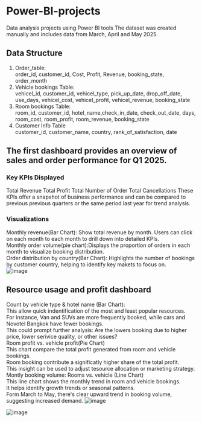 # Power-BI-projects
 Data analysis projects using Power BI tools
 The dataset was created manually and includes data from March, April and May 2025. 
 ## Data Structure 
 1. Order_table:  
    order_id, customer_id, Cost, Profit, Revenue, booking_state, order_month
 2. Vehicle bookings Table:  
    vehicel_id, customer_id, vehicel_type, pick_up_date, drop_off_date, 
    use_days, vehicel_cost, vehicel_profit, vehicel_revenue, booking_state 
 3. Room bookings Table:  
    room_id, customer_id, hotel_name,check_in_date, check_out_date, days,
    room_cost, room_profit, room_revenue, booking_state
 4. Customer Info Table  
    customer_id, customer_name, country, rank_of_satisfaction, date
 
 ## The first dashboard provides an overview of sales and order performance for Q1 2025.
 ### Key KPIs Displayed 
  Total Revenue 
  Total Profit 
  Total Number of Order
  Total Cancellations 
  These KPIs offer a snapshot of business performance and can be compared to previous
  previous quarters or the same period last year for trend analysis. 
  ### Visualizations 
  Monthly revenue(Bar Chart): Show total revenue by month. Users can click on each month 
  to each month to drill down into detailed KPIs.  
  Monthly order volume(pie chart):Displays the proportion of orders in each month to 
  visualize booking distribution.  
  Order distribution by country(Bar Chart): Highlights the number of bookings by customer
  country, helping to identify key makets to focus on.   
 ![image](https://github.com/user-attachments/assets/c3fefd38-d412-4208-874f-3ddcd7947088)  

 ## Resource usage and profit dashboard  
 Count by vehicle type & hotel name (Bar Chart):  
 This allow quick indentification of the most and least popular resources.  
 For instance, Van and SUVs are more frequently booked, while cars and Novotel Bangkok
 have fewer bookings.  
 This could prompt further analysis: Are the lowers booking due to higher price, lower 
 serivice quality, or other issues?  
 Room profit vs. vehicle profit(Pie Chart)  
 This chart compare the total profit generated from room and vehicle bookings.  
 Room booking contribute a significatly higher share of the total profit.  
 This insight can be used to adjust tesource allocation or marketing strategy.  
 Montly booking volume: Rooms vs. vehicle (Line Chart)  
 This line chart shows the monthly trend in room and vehicle bookings.  
  It helps identify growth trends or seasonal patterns.  
  Form March to May, there's clear upward trend in booking volume, suggesting increased demand.
 ![image](https://github.com/user-attachments/assets/42ebc025-27b9-4b3a-b2cf-e2e95a0d80d4)


 ![image](https://github.com/user-attachments/assets/206c201d-29c6-4bec-ae88-d3f9ae62b532)


 



